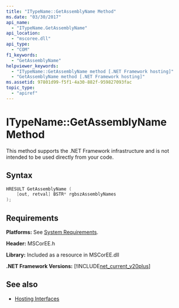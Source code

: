 ```yaml
---
title: "ITypeName::GetAssemblyName Method"
ms.date: "03/30/2017"
api_name: 
  - "ITypeName.GetAssemblyName"
api_location: 
  - "mscoree.dll"
api_type: 
  - "COM"
f1_keywords: 
  - "GetAssemblyName"
helpviewer_keywords: 
  - "ITypeName::GetAssemblyName method [.NET Framework hosting]"
  - "GetAssemblyName method [.NET Framework hosting]"
ms.assetid: 97801d99-f5f1-4a30-882f-959827093fac
topic_type: 
  - "apiref"
---
```

# ITypeName::GetAssemblyName Method
This method supports the .NET Framework infrastructure and is not intended to be used directly from your code.  
  
## Syntax  
  
```cpp  
HRESULT GetAssemblyName (  
    [out, retval] BSTR* rgbszAssemblyNames  
);  
```  
  
## Requirements  
 **Platforms:** See [System Requirements](../../../../docs/framework/get-started/system-requirements.md).  
  
 **Header:** MSCorEE.h  
  
 **Library:** Included as a resource in MSCorEE.dll  
  
 **.NET Framework Versions:** [!INCLUDE[net_current_v20plus](../../../../includes/net-current-v20plus-md.md)]  
  
## See also

- [Hosting Interfaces](../../../../docs/framework/unmanaged-api/hosting/hosting-interfaces.md)
